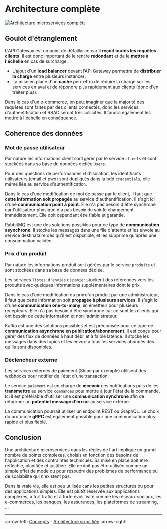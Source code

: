 # Architecture complète

![Architecture microservices complète](./µservices-resilient.drawio.png)

## Goulot d'étranglement

L'API Gateway est un point de défaillance car il **reçoit toutes les requêtes clients**. Il est donc important de le rendre **redondant** et de le **mettre à l'échelle** en cas de surcharge.

* L'ajout d'un **load balancer** devant l'API Gateway permettra de **distribuer la charge** entre plusieurs instances.
* La mise en place d'un **cache** permettra de réduire la charge sur les services en aval et de répondre plus rapidement aux clients (donc d'en traiter plus).

Dans le cas d'un e-commerce, on peut imaginer que la majorité des requêtes sont faites par des clients connectés, donc les services d'authentification et RBAC seront très sollicités. Il faudra également les mettre à l'échelle en conséquence.

## Cohérence des données

### Mot de passe utilisateur

Par nature les informations client sont gérer par le service `clients` et sont stockées dans sa base de données dédiée `Users`.

Pour des questions de performances et d'isolation, les identifiants utilisateurs (email et pwd) sont dupliqués dans la bdd `credentials`, elle même liée au service d'authentification.

Dans le cas d'une modification de mot de passe par le client, il faut que **cette information soit propagée** au service d'authentification. Il s'agit ici d'une **communication point à point**. Elle n'a pas besoin d'être synchrone car l'utilisateur physique n'a pas besoin de voir le changement immédiatement. Elle doit cependant être fiable et garantie.

RabbitMQ est une des solutions possibles pour ce type de **communication asynchrone**. Il stocke les messages dans une file d'attente et les envoie au service destinataire dès qu'il est disponible, et les supprime qu'après une consommation validée.

### Prix d'un produit

Par nature les informations produit sont gérées par le service `produits` et sont stockées dans sa base de données dédiée.

Les services `listes d'envies` et `panier` stockent des références vers les produits avec quelques informations supplémentaires dont le prix.

Dans le cas d'une modification du prix d'un produit par une administrateur, il faut que cette information soit **propagée à plusieurs services**. Il s'agit ici d'une **communication one-to-many**, un émetteur pour plusieurs récepteurs. Elle n'a pas besoin d'être synchrone car ce sont les clients qui ont besoin de cette information et non l'administrateur.

Kafka est une des solutions possibles et est préconisée pour ce type de **communication asynchrone en publication/abonnement**. Il est conçu pour gérer des flux de données à haut débit et à faible latence. Il stocke les messages dans des topics et les envoie à tous les services abonnés dès qu'ils sont disponibles.

### Déclencheur externe

Les services externes de paiement (Stripe par exemple) utilisent des webhooks pour notifier de l'état d'une transaction.

Le service `paiement` est en charge de **recevoir** ces notifications puis de les **transmettre** au service `commandes` pour mettre à jour l'état de la commande. Ici il est préférable d'utiliser une **communication synchrone** afin de retourner un **potentiel message d'erreur** au service externe.

La communication pourrait utiliser un endpoint REST ou GraphQL. Le choix du protocole **gRPC** est également possible pour une communication plus rapide et plus fiable.

## Conclusion

Une architecture microservices dans les règles de l'art implique un grand nombre de points complexes, choisis en fonction des besoins de l'application et des contraintes techniques. Sa mise en place doit être réfléchie, planifiée et justifiée. Elle ne doit pas être utilisée comme un simple effet de mode ou pour résoudre des problèmes de performance ou de scalabilité qui n'existent pas.

Dans la vraie vie, elle est peu utilisée dans les petites structures ou pour des applications simples. Elle est plutôt réservée aux applications complexes, à fort trafic et à forte évolutivité comme les réseaux sociaux, les e-commerces, les banques, les assurances, les plateformes de streaming, ...

---

:arrow-left: [Concepts](./concepts.md) - [Architecture simplifiée](./cas-simplifie.md) :arrow-right:
